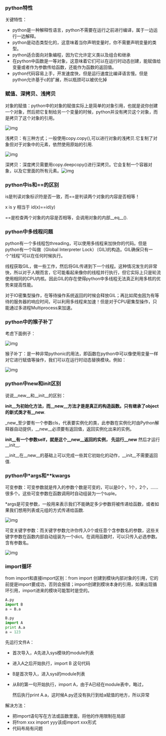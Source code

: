 ### python特性

关键特性：

- python是一种解释性语言，python不需要在运行之前进行编译，属于一边运行一边解释。
- python是动态类型化的，这意味着当你声明变量时，你不需要声明变量的类型。
- python适合面向对象编程，因为它允许定义类以及组合和继承
- 在python中函数是一等对象，这意味着它们可以在运行时动态创建，能赋值给变量或者作为参数传给函数，还能作为函数的返回值。
- python代码容易上手，开发速度快，但是运行速度比编译语言慢。但是python允许基于c的扩展，所以瓶颈可以被优化掉

### 赋值、深拷贝、浅拷贝

对象的赋值：python中的对象的赋值实际上是简单的对象引用，也就是说你创建一个对象，然后把它复制给另一个变量的时候，python并没有拷贝这个对象，而是拷贝了这个对象的引用。

![img](https://pic2.zhimg.com/80/v2-0bce9cb95526ed48e33cc3ae7ead430b_hd.jpg)



浅拷贝：有三种方式；一般使用copy.copy(),可以进行对象的浅拷贝.它复制了对象但对于对象中的元素，依然使用原始的引用.

![img](https://pic3.zhimg.com/80/v2-e8f484f3aab8f86058c69c83f0e9097d_hd.jpg)

深拷贝：深度拷贝需要用copy.deepcopy()进行深拷贝。它会复制一个容器对象，以及它里面的所有元素。![img](https://pic1.zhimg.com/80/v2-f258a7a2d0dcb6284e384079a3ac2355_hd.jpg)



### python中is和==的区别

is是判读对象标识符是否一致，而==是判读两个对象的内容是否相等！

x is y 相当于 id(x)==id(y)

==是检查两个对象的内容是否相等，会调用对象的内部__eq__().

### python中多线程问题

​	python有一个多线程包threading，可以使用多线程来加快你的代码。但是python有一个叫做（Global Interpreter Lock）（GIL)的构造。GIL确保只有一个“线程”可以在任何时候执行。

​	线程获取GIL，做一些工作，然后将GIL传递到下一个线程。这种情况发生的非常快，所以对于人眼而言，它可能看起来像你的线程并行执行，但它实际上只是轮流使用相同的CPU内核。因此GIL的存在使得python中多线程无法真正利用多核的优势来提高性能。

​	对于IO密集型操作，在等待操作系统返回的时候会释放GIL；再比如爬虫因为有等待的服务器的响应时间，可以利用多线程来加速！但是对于CPU密集型操作，只能通过多进程Multiprocess来加速。

### python中的猴子补丁

考虑下面例子：

![img](https://pic1.zhimg.com/80/v2-99bbd5e9cfe4a75928af3ae7eeed20a1_hd.jpg)

猴子补丁：是一种非常pythonic的用法，即函数在python中可以像使用变量一样对它进行赋值等操作，我们可以在运行时动态替换模块。例如：

![img](https://pic2.zhimg.com/80/v2-2337aeca7ff616dc70bda176a62558c1_hd.jpg)



### python中new和init区别

说说__new__和__init__的区别：

​	__init__为初始化方法，而__new__方法才是是真正的构造函数。只有继承了object的新式类才有__new__.

​	_new_至少要有一个参数cls，代表要实例化的类，此参数在实例化时由Python解释器自动提供，__new__必须要有返回值，返回实例化出来的实例。

__init__有一个参数self，就是这个__new__返回的实例， 先运行__new__ 然后才运行__init__.

__init__在__new__的基础上可以完成一些其它初始化的动作，__init__不需要返回值.

### python中*args和**kwargs

可变参数：可变参数就是传入的参数个数是可变的，可以是0个，1个，2个，……很多个。这些可变参数在函数调用时自动组装为一个tuple。



*args是可变参数，一般用来表示我们不能确定多少参数将被传递给函数，或者如果我们想用列表或元组的方式传递给函数.

![img](https://pic1.zhimg.com/80/v2-d615fbc8763c63f4b4de2866cae96247_hd.jpg)





可变关键字参数：而关键字参数允许你传入0个或任意个含参数名的参数，这些关键字参数在函数内部自动组装为一个dict。在调用函数时，可以只传入必选参数。含有参数名。

![img](https://pic1.zhimg.com/80/v2-a338597767e1c569b7308a5ac253202b_hd.jpg)

### import循环

from import和直接import区别：from import 创建到模块内部对象的引用，它的前提是import要成功，否则会报错；import创建到模块本身的引用，如果出现循环引用，import进来的模块可能暂时是空的。

```python
A.py
import B
a = B.a
```



```python
B.py
import A
print A.a
a = 123
```

先运行文件A：

- 首次导入，A先进入sys模块的module列表

- 进入A之后开始执行，import B 这句代码

- B是首次导入，进入sys的module列表

- 从B的第一句开始执行，import A，由于A已经在module表中，略过，

  然后执行print A.a，这时候A.py还没有执行到给a赋值的地方，所以异常

解决方法：

- 把import语句写在方法或函数里面，将他的作用限制在局部
- 将from xxx import yyy该成import xxx形式
- 代码布局有问题